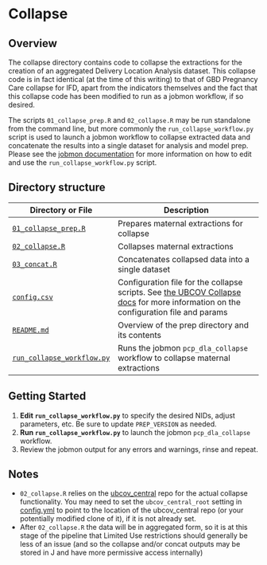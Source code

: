 # Collapse

## Overview

The collapse directory contains code to collapse the extractions for the creation of an aggregated Delivery Location Analysis dataset. This collapse code is in fact identical (at the time of this writing) to that of GBD Pregnancy Care collapse for IFD, apart from the indicators themselves and the fact that this collapse code has been modified to run as a jobmon workflow, if so desired.

The scripts `01_collapse_prep.R` and `02_collapse.R` may be run standalone from the command line, but more commonly the `run_collapse_workflow.py` script is used to launch a jobmon workflow to collapse extracted data and concatenate the results into a single dataset for analysis and model prep. Please see the [jobmon documentation](https://scicomp-docs.ihme.washington.edu/jobmon/current/index.html) for more information on how to edit and use the `run_collapse_workflow.py` script.

## Directory structure

| Directory or File | Description |
| --- | --- |
| [`01_collapse_prep.R`](https://stash.ihme.washington.edu/projects/HS/repos/pcp/browse/delivery_location_remapping/collapse/01_collapse_prep.py) | Prepares maternal extractions for collapse |
| [`02_collapse.R`](https://stash.ihme.washington.edu/projects/HS/repos/pcp/browse/delivery_location_remapping/collapse/02_collapse.R) | Collapses maternal extractions |
| [`03_concat.R`](https://stash.ihme.washington.edu/projects/HS/repos/pcp/browse/delivery_location_remapping/collapse/03_concat.R) | Concatenates collapsed data into a single dataset |
| [`config.csv`](https://stash.ihme.washington.edu/projects/HS/repos/pcp/browse/delivery_location_remapping/collapse/config.csv) | Configuration file for the collapse scripts. See [the UBCOV Collapse docs](https://hub.ihme.washington.edu/pages/viewpage.action?pageId=37930009) for more information on the configuration file and params |
| [`README.md`](https://stash.ihme.washington.edu/projects/HS/repos/pcp/browse/delivery_location_remapping/collapse/README.md) | Overview of the prep directory and its contents |
| [`run_collapse_workflow.py`](https://stash.ihme.washington.edu/projects/HS/repos/pcp/browse/delivery_location_remapping/collapse/run_collapse_workflow.py) | Runs the jobmon `pcp_dla_collapse` workflow to collapse maternal extractions |

## Getting Started

1. **Edit `run_collapse_workflow.py`** to specify the desired NIDs, adjust parameters, etc. Be sure to update `PREP_VERSION` as needed.
2. **Run `run_collapse_workflow.py`** to launch the jobmon `pcp_dla_collapse` workflow.
3. Review the jobmon output for any errors and warnings, rinse and repeat.

## Notes

* `02_collapse.R` relies on the [ubcov_central](https://stash.ihme.washington.edu/projects/UBCOV/repos/ubcov_central/browse/modules/collapse/collapse.r) repo for the actual collapse functionality. You may need to set the `ubcov_central_root` setting in [config.yml](https://stash.ihme.washington.edu/projects/HS/repos/pcp/browse/config.yml) to point to the location of the ubcov_central repo (or your potentially modified clone of it), if it is not already set.
* After `02_collapse.R` the data will be in aggregated form, so it is at this stage of the pipeline that Limited Use restrictions should generally be less of an issue (and so the collapse and/or concat outputs may be stored in J and have more permissive access internally)
